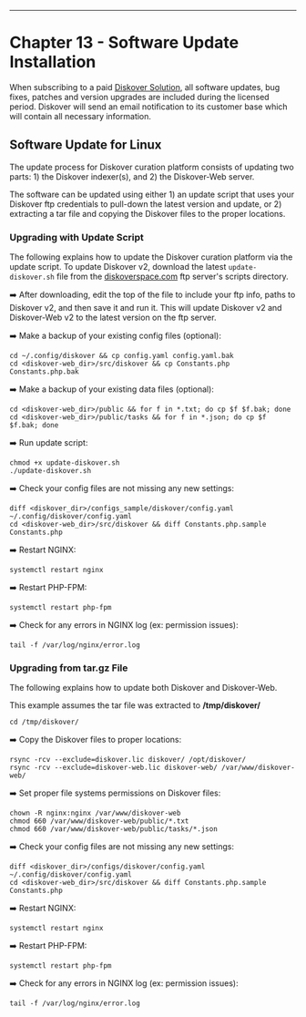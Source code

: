 ___
# Chapter 13 - Software Update Installation

When subscribing to a paid [Diskover Solution](https://www.diskoverdata.com/solutions/), all software updates, bug fixes, patches and version upgrades are included during the licensed period. Diskover will send an email notification to its customer base which will contain all necessary information.

## Software Update for Linux

The update process for Diskover curation platform consists of updating two parts: 1) the Diskover indexer(s), and 2) the Diskover-Web server.

The software can be updated using either 1) an update script that uses your Diskover ftp credentials to pull-down the latest version and update, or 2) extracting a tar file and copying the Diskover files to the proper locations.

### Upgrading with Update Script

The following explains how to update the Diskover curation platform via the update script. To update Diskover v2, download the latest `update-diskover.sh` file from the [diskoverspace.com](https://github.com/diskoverdata/diskover-community) ftp server's scripts directory.

➡️ After downloading, edit the top of the file to include your ftp info, paths to Diskover v2, and then save it and run it. This will update Diskover v2 and Diskover-Web v2 to the latest version on the ftp server.

➡️ Make a backup of your existing config files (optional):
```
cd ~/.config/diskover && cp config.yaml config.yaml.bak
cd <diskover-web_dir>/src/diskover && cp Constants.php Constants.php.bak
```

➡️ Make a backup of your existing data files (optional):
```
cd <diskover-web_dir>/public && for f in *.txt; do cp $f $f.bak; done
cd <diskover-web_dir>/public/tasks && for f in *.json; do cp $f $f.bak; done
```

➡️ Run update script:
```
chmod +x update-diskover.sh
./update-diskover.sh
```

➡️ Check your config files are not missing any new settings:
```
diff <diskover_dir>/configs_sample/diskover/config.yaml ~/.config/diskover/config.yaml
cd <diskover-web_dir>/src/diskover && diff Constants.php.sample Constants.php
```

➡️ Restart NGINX:
```
systemctl restart nginx
```

➡️ Restart PHP-FPM:
```
systemctl restart php-fpm
```

➡️ Check for any errors in NGINX log (ex: permission issues):
```
tail -f /var/log/nginx/error.log
```

### Upgrading from tar.gz File

The following explains how to update both Diskover and Diskover-Web.

This example assumes the tar file was extracted to  **/tmp/diskover/**
```
cd /tmp/diskover/
```

➡️ Copy the Diskover files to proper locations:
```
rsync -rcv --exclude=diskover.lic diskover/ /opt/diskover/
rsync -rcv --exclude=diskover-web.lic diskover-web/ /var/www/diskover-web/
```

➡️ Set proper file systems permissions on Diskover files:
```
chown -R nginx:nginx /var/www/diskover-web  
chmod 660 /var/www/diskover-web/public/*.txt
chmod 660 /var/www/diskover-web/public/tasks/*.json
```

➡️ Check your config files are not missing any new settings:
```
diff <diskover_dir>/configs/diskover/config.yaml ~/.config/diskover/config.yaml
cd <diskover-web_dir>/src/diskover && diff Constants.php.sample Constants.php
```

➡️ Restart NGINX:
```
systemctl restart nginx
```

➡️ Restart PHP-FPM:
```
systemctl restart php-fpm
```

➡️ Check for any errors in NGINX log (ex: permission issues):
```
tail -f /var/log/nginx/error.log
```
